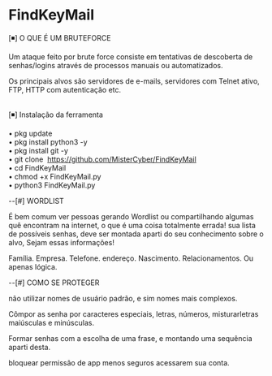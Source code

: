 # FindKeyMail


[◾] O QUE É UM BRUTEFORCE<br>

Um ataque feito por brute force consiste em tentativas de descoberta de senhas/logins através de processos manuais ou automatizados. 

Os principais alvos são servidores de e-mails, servidores com Telnet ativo, FTP, HTTP com autenticação etc.<br><br>



[◾] Instalação da ferramenta<br>

• pkg update<br>
• pkg install python3 -y<br>
• pkg install git -y<br>
• git clone&nbsp; https://github.com/MisterCyber/FindKeyMail<br>
• cd FindKeyMail<br>
• chmod +x FindKeyMail.py<br>
• python3 FindKeyMail.py<br>

 

--[#] WORDLIST

É bem comum ver pessoas gerando Wordlist ou compartilhando algumas quê encontram na internet, o que é uma coisa totalmente errada! sua lista de possíveis senhas, deve ser montada aparti do seu conhecimento sobre o alvo, Sejam essas informações!

Família.
Empresa.
Telefone.
endereço.
Nascimento.
Relacionamentos.
Ou apenas lógica.

--[#] COMO SE PROTEGER

não utilizar nomes de usuário padrão, e sim nomes mais complexos.

Cômpor as​ senha por caracteres especiais, letras, números, misturar​ letras maiúsculas e minúsculas.

Formar​ senhas com a escolha de uma frase, e montando uma sequência aparti desta.

bloquear permissão de app menos seguros acessarem sua conta.
